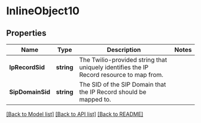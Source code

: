 # InlineObject10

## Properties

Name | Type | Description | Notes
------------ | ------------- | ------------- | -------------
**IpRecordSid** | **string** | The Twilio-provided string that uniquely identifies the IP Record resource to map from. | 
**SipDomainSid** | **string** | The SID of the SIP Domain that the IP Record should be mapped to. | 

[[Back to Model list]](../README.md#documentation-for-models) [[Back to API list]](../README.md#documentation-for-api-endpoints) [[Back to README]](../README.md)


